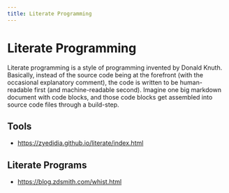 ```yaml
---
title: Literate Programming
---
```


# Literate Programming

Literate programming is a style of programming invented by Donald Knuth.
Basically, instead of the source code being at the forefront (with the
occasional explanatory comment), the code is written to be human-readable first
(and machine-readable second). Imagine one big markdown document with code
blocks, and those code blocks get assembled into source code files through a
build-step.

## Tools

- https://zyedidia.github.io/literate/index.html

## Literate Programs

- https://blog.zdsmith.com/whist.html
